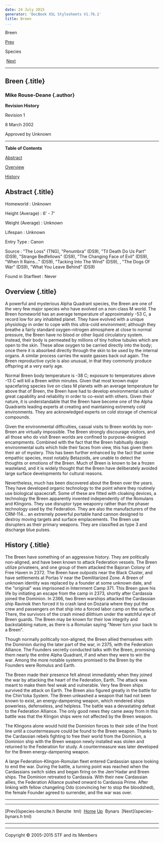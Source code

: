 ```yaml
---
date: 24 July 2015
generator: 'DocBook XSL Stylesheets V1.76.1'
title: Breen
...
```


Breen

[Prev](species-benzite.html) 

Species

 [Next](species-bynars.html)

* * * * *

Breen {.title}
-----

### Mike Rouse-Deane {.author}

**Revision History**

Revision 1

8 March 2002

Approved by Unknown

* * * * *

**Table of Contents**

[Abstract](species-breen.html#idp140478691585136)

[Overview](species-breen.html#idp140478691596720)

[History](species-breen.html#idp140478691602048)

Abstract {.title}
--------

 Homeworld 
:   Unknown

 Height (Average) 
:   6' - 7'

 Weight (Average) 
:   Unknown

 Lifespan 
:   Unknown

 Entry Type 
:   Canon

 Source 
:   "The Loss" (TNG), "Penumbra" (DS9), "Til Death Do Us Part" (DS9),
    "Strange Bedfellows" (DS9), "The Changing Face of Evil" (DS9), "When
    It Rains..." (DS9), "Tacking Into The Wind" (DS9), , "The Dogs Of
    War" (DS9), "What You Leave Behind" (DS9)

 Found in Starfleet 
:   Never

Overview {.title}
--------

A powerful and mysterious Alpha Quadrant species, the Breen are one of
the very few major species who have evolved on a non-class M world. The
Breen homeworld has an average temperature of approximately -53 C, a
record low for any inhabited planet. They have evolved with a unique
physiology in order to cope with this ultra-cold environment; although
they breathe a fairly standard oxygen-nitrogen atmosphere at close to
normal pressure, the Breen have no blood or other liquid circulatory
system. Instead, their body is permeated by millions of tiny hollow
tubules which are open to the skin. These allow oxygen to be carried
directly into the body; once there it is absorbed directly through the
skin to be used by the internal organs. A similar process carries the
waste gasses back out again. The Breen reproductive cycle is also
unusual, in that they commonly produce offspring at a very early age.

Normal Breen body temperature is -38 C; exposure to temperatures above
-13 C will kill a Breen within minutes. Given that most known major
spacefaring species live on class M planets with an average temperature
far above that of Breen, the Breen have had to develop environmental
suits of great capability and reliability in order to co-exist with
others. Given their nature, it is understandable that the Breen have
become one of the Alpha Quadrants leading experts at creating and
maintaining extremely cold environments. They are acknowledged experts
on cold storage of chemical compounds.

Given the environmental difficulties, casual visits to Breen worlds by
non-Breen are virtually impossible. The Breen strongly discourage
visitors, and all those who do visit Breen worlds are confined to
purpose-designed encampments. Combined with the fact that the Breen
habitually design environmental suits which hide their faces from view,
this has given them their air of mystery. This has been further enhanced
by the fact that some empathic species, most notably Betazoids, are
unable to detect the thoughts or emotions of the Breen. Much of Breen is
known to be a frozen wasteland, and it is widely thought that the Breen
have deliberately avoided large surface developments for cultural
reasons.

Nevertheless, much has been discovered about the Breen over the years.
They have developed organic technology to the point where they routinely
use biological spacecraft. Some of these are fitted with cloaking
devices, a technology the Breen apparently invented independently of the
Romulans and Klingons. They use disruptor type weaponry rather than the
phaser technology used by the Federation. They are also the
manufacturers of the CRM-114... an extremely powerful portable hand
cannon designed to destroy moving targets and surface emplacements. The
Breen use disrupters as their primary weapons. They are classified as
type 3 and discharge blue pulses.

History {.title}
-------

The Breen have something of an aggressive history. They are politically
non-aligned, and have been known to attack Federation vessels. The Breen
utilize privateers, and one group of them attacked the Bajoran Colony of
Free Haven in 2372. The Breen have outposts near the Black Cluster, and
have settlements at Portas V near the Demilitarized Zone. A Breen of
unknown identity was replaced by a founder at some unknown date, and the
"original" was imprisoned in Internment Camp 371. This Breen gave his
life by initiating an escape from the camp in 2373, shortly after
Cardassia joined the Dominion. In 2366, two Breen warships attacked the
Cardassian ship Ravinok then forced it to crash land on Dozaria where
they put the crew and passengers on that ship into a forced labor camp
on the surface. There, the survivors of the crash mined dilithium under
the watchful eye of Breen guards. The Breen may be known for their low
integrity and backstabbing nature, as there is a Romulan saying "Never
turn your back to a Breen".

Though normally politically non-aligned, the Breen allied themselves
with the Dominion during the later part of the war, in 2375, with the
Federation Alliance. The Founders secretly conducted talks with the
Breen, promising them nearly the entire Alpha Quadrant, if and when they
were to win the war. Among the more notable systems promised to the
Breen by the Founders were Romulus and Earth.

The Breen made their presence felt almost immediately when they joined
the war by attacking the heart of the Federation, Earth. The attack was
meant to make them feel weak and vulnerable. Very few Breen ships
survived the attack on Earth. The Breen also figured greatly in the
battle for the Chin'toka System. The Breen unleashed a weapon that had
not been known to exist, an energy-dampening weapon, which rendered
ships powerless, defenseless, and helpless. The battle was a devastating
defeat to the Federation Alliance. The only good news they came away
from in this battle was that the Klingon ships were not affected by the
Breen weapon.

The Klingons alone would hold the Dominion forces to their side of the
front line until a countermeasure could be found to the Breen weapon.
Thanks to the Cardassian rebels fighting to free their world from the
Dominion, a Dominion ship with the Breen weapon newly installed was
stolen and returned to the Federation for study. A countermeasure was
later developed for the Breen energy-dampening weapon.

A large Federation-Klingon-Romulan fleet entered Cardassian space
looking to end the war. During the battle, a turning point was reached
when the Cardassians switch sides and began firing on the Jem'Hadar and
Breen ships. The Dominion retreated to Cardassia. With their new
Cardassian allies, the Federation Alliance pushed onward to Cardassia
Prime. After linking with fellow changeling Odo (convincing her to stop
the bloodshed), the female Founder agreed to surrender, and the war was
over.

* * * * *

  ------------------------ ------------------------ ------------------------
  [Prev](species-benzite.h Benzite 
  tml)                     [Home](../index.html)
  [Up](species.html)        Bynars
   [Next](species-bynars.h 
  tml)                     
  ------------------------ ------------------------ ------------------------

* * * * *

Copyright © 2005-2015 STF and its Members
